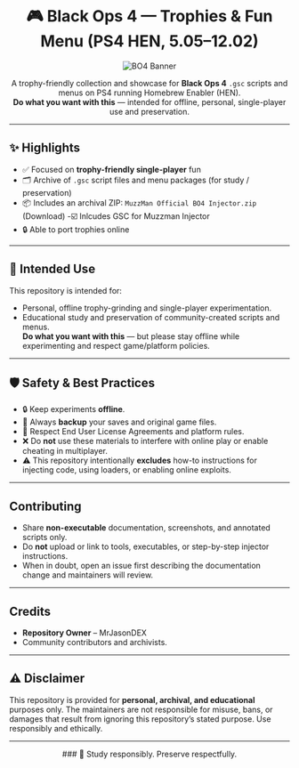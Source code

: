 <div align="center">

# 🎮 Black Ops 4 — Trophies & Fun Menu (PS4 HEN, 5.05–12.02)

![BO4 Banner](https://upload.wikimedia.org/wikipedia/en/3/3c/Call_of_Duty_Black_Ops_4_cover.jpg)

A trophy-friendly collection and showcase for **Black Ops 4** `.gsc` scripts and menus on PS4 running Homebrew Enabler (HEN).  
**Do what you want with this** — intended for offline, personal, single-player use and preservation.

</div>

---

## ✨ Highlights
- ✅ Focused on **trophy-friendly single-player** fun  
- 🗂 Archive of `.gsc` script files and menu packages (for study / preservation)  
- 📦 Includes an archival ZIP: `MuzzMan Official BO4 Injector.zip` (Download)
-☑️   Inlcudes GSC for Muzzman Injector
- 🔒 Able to port trophies online

---

## 🧭 Intended Use
This repository is intended for:
- Personal, offline trophy-grinding and single-player experimentation.  
- Educational study and preservation of community-created scripts and menus.  
**Do what you want with this** — but please stay offline while experimenting and respect game/platform policies.

---

## 🛡 Safety & Best Practices
- 🔒 Keep experiments **offline**.  
- 💾 Always **backup** your saves and original game files.  
- 📜 Respect End User License Agreements and platform rules.  
- ❌ Do **not** use these materials to interfere with online play or enable cheating in multiplayer.  
- ⚠️ This repository intentionally **excludes** how-to instructions for injecting code, using loaders, or enabling online exploits.

---

## Contributing
- Share **non-executable** documentation, screenshots, and annotated scripts only.  
- Do **not** upload or link to tools, executables, or step-by-step injector instructions.  
- When in doubt, open an issue first describing the documentation change and maintainers will review.

---

## Credits
- **Repository Owner** – MrJasonDEX  
- Community contributors and archivists.

---

## ⚠ Disclaimer
This repository is provided for **personal, archival, and educational** purposes only. The maintainers are not responsible for misuse, bans, or damages that result from ignoring this repository’s stated purpose. Use responsibly and ethically.

---
<div align="center">
### 🚀 Study responsibly. Preserve respectfully.
</div>